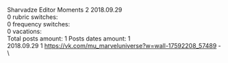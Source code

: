 Sharvadze	Editor Moments 2 2018.09.29\
0 rubric switches:\
0 frequency switches:\
0 vacations:\
Total posts amount: 1	Posts dates amount: 1\
2018.09.29 1 https://vk.com/mu_marveluniverse?w=wall-17592208_57489 -	\

